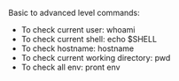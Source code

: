 Basic to advanced level commands:

- To check current user: whoami
- To check current shell: echo $SHELL
- To check hostname: hostname 
- To check current working directory: pwd
- To check all env: pront env

